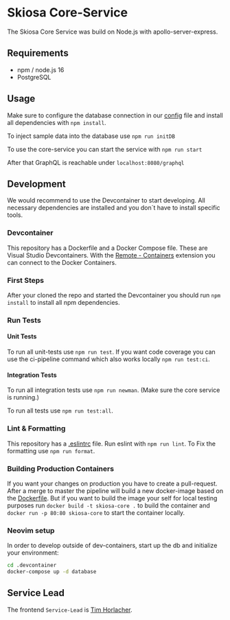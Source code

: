 # Skiosa Core-Service
The Skiosa Core Service was build on Node.js with apollo-server-express.

## Requirements
- npm / node.js 16
- PostgreSQL

## Usage
Make sure to configure the database connection in our [config](src/config/app.env) file and install all dependencies with `npm install`.

To inject sample data into the database use `npm run initDB`

To use the core-service you can start the service with `npm run start`

After that GraphQL is reachable under `localhost:8080/graphql`

## Development
We would recommend to use the Devcontainer to start developing. All necessary dependencies are installed and you don´t have to install specific tools.

### Devcontainer
This repository has a Dockerfile and a Docker Compose file. These are Visual Studio Devcontainers.
With the [Remote - Containers](https://marketplace.visualstudio.com/items?itemName=ms-vscode-remote.remote-containers) extension you can connect to the Docker Containers.

### First Steps
After your cloned the repo and started the Devcontainer you should run ``npm install`` to install all npm dependencies.

### Run Tests
#### Unit Tests
To run all unit-tests use ``npm run test``. If you want code coverage you can use the ci-pipeline command which also works locally ``npm run test:ci``.

#### Integration Tests
To run all integration tests use ``npm run newman``. (Make sure the core service is running.)

To run all tests use ``npm run test:all``.

### Lint & Formatting
This repository has a [.eslintrc](.eslintrc.json) file. Run eslint with ``npm run lint``. To Fix the formatting use ``npm run format``.

### Building Production Containers
If you want your changes on production you have to create a pull-request. After a merge to master the pipeline will build a new docker-image based on the [Dockerfile](Dockerfile).
But if you want to build the image your self for local testing purposes run ``docker build -t skiosa-core .`` to build the container and ``docker run -p 80:80 skiosa-core`` to start the container locally.

### Neovim setup
In order to develop outside of dev-containers, start up the db and initialize your environment:
```bash
cd .devcontainer 
docker-compose up -d database
```

## Service Lead
The frontend ``Service-Lead`` is [Tim Horlacher](https://github.com/eintim).
